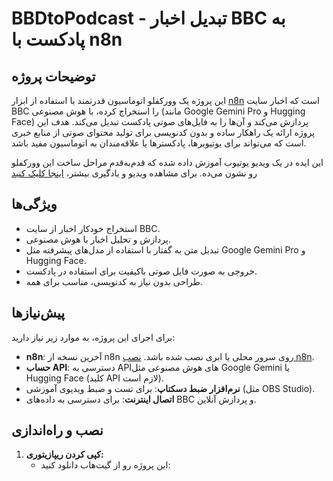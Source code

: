# BBDtoPodcast - تبدیل اخبار BBC به پادکست با n8n

## توضیحات پروژه
این پروژه یک وورکفلو اتوماسیون قدرتمند با استفاده از ابزار [n8n](https://n8n.io/) است که اخبار سایت BBC را استخراج کرده، با هوش مصنوعی (مانند Google Gemini Pro و Hugging Face) پردازش می‌کند و آن‌ها را به فایل‌های صوتی پادکست تبدیل می‌کند. هدف این پروژه ارائه یک راهکار ساده و بدون کدنویسی برای تولید محتوای صوتی از منابع خبری است که می‌تواند برای یوتیوبرها، پادکسترها یا علاقه‌مندان به اتوماسیون مفید باشد.

این ایده در یک ویدیو یوتیوب آموزش داده شده که قدم‌به‌قدم مراحل ساخت این وورکفلو رو نشون می‌ده. برای مشاهده ویدیو و یادگیری بیشتر، [اینجا کلیک کنید]((https://www.youtube.com/watch?v=Z4MaAM6B3S4&list=PLVEs0W-dLsDEmO1HwGI4bTTEGoXdiYKHG&index=5)) 
## ویژگی‌ها
- استخراج خودکار اخبار از سایت BBC.
- پردازش و تحلیل اخبار با هوش مصنوعی.
- تبدیل متن به گفتار با استفاده از مدل‌های پیشرفته مثل Google Gemini Pro و Hugging Face.
- خروجی به صورت فایل صوتی باکیفیت برای استفاده در پادکست.
- طراحی بدون نیاز به کدنویسی، مناسب برای همه.

## پیش‌نیازها
برای اجرای این پروژه، به موارد زیر نیاز دارید:
- **n8n**: آخرین نسخه از n8n روی سرور محلی یا ابری نصب شده باشد. [نصب n8n](https://docs.n8n.io/).
- **حساب API**: دسترسی به APIهای هوش مصنوعی مثل Google Gemini یا Hugging Face (کلید API لازم است).
- **نرم‌افزار ضبط دسکتاپ**: برای تست و ضبط ویدیوی آموزشی (مثل OBS Studio).
- **اتصال اینترنت**: برای دسترسی به داده‌های BBC و پردازش آنلاین.

## نصب و راه‌اندازی
1. **کپی کردن ریپازیتوری:**
   - این پروژه رو از گیت‌هاب دانلود کنید:
